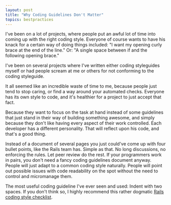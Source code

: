 ```yaml
---
layout: post
title: "Why Coding Guidelines Don't Matter"
topics: bestpractices
---
```

I've been on a lot of projects, where people put an awful lot of time into coming up with the right coding style. Everyone of course wants to have his knack for a certain way of doing things included: "I want my opening curly brace at the end of the line." Or: "A single space between if and the following opening brace."

I've been on several projects where I've written either coding styleguides myself or had people scream at me or others for not conforming to the coding styleguide.

It all seemed like an incredible waste of time to me, because people just tend to stop caring, or find a way around your automated checks. Everyone has its own style to code, and it's healthier for a project to just accept that fact.

Because they want to focus on the task at hand instead of some guidelines that just stand in their way of building something awesome, and simply because they don't like having every aspect of their work controlled. Each developer has a different personality. That will reflect upon his code, and that's a good thing.

Instead of a document of several pages you just could've come up with four bullet points, like the Rails team has. Simple as that. No long discussions, no enforcing the rules. Let peer review do the rest. If your programmers work in pairs, you don't need a fancy coding guidelines document anyway. People will just adapt to a common coding style naturally. People will point out possible issues with code readability on the spot without the need to control and micromanage them.

The most useful coding guideline I've ever seen and used: Indent with two spaces. If you don't think so, I highly recommend this rather dogmatic [Rails coding style checklist](http://www.matthewpaulmoore.com/articles/1276-ruby-on-rails-code-quality-checklist).